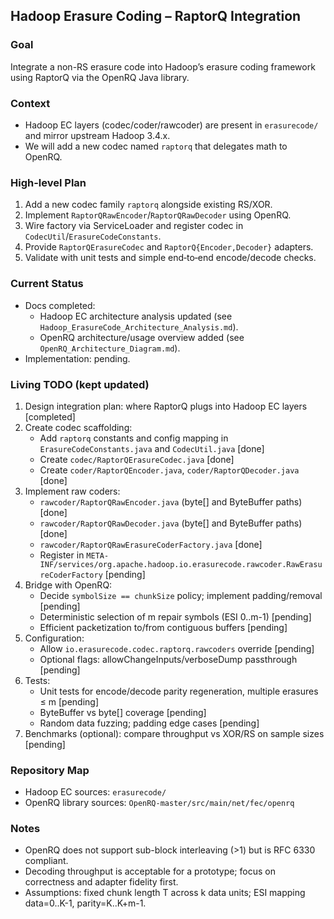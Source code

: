 ## Hadoop Erasure Coding – RaptorQ Integration

### Goal
Integrate a non-RS erasure code into Hadoop’s erasure coding framework using RaptorQ via the OpenRQ Java library.

### Context
- Hadoop EC layers (codec/coder/rawcoder) are present in `erasurecode/` and mirror upstream Hadoop 3.4.x.
- We will add a new codec named `raptorq` that delegates math to OpenRQ.

### High-level Plan
1. Add a new codec family `raptorq` alongside existing RS/XOR.
2. Implement `RaptorQRawEncoder`/`RaptorQRawDecoder` using OpenRQ.
3. Wire factory via ServiceLoader and register codec in `CodecUtil`/`ErasureCodeConstants`.
4. Provide `RaptorQErasureCodec` and `RaptorQ{Encoder,Decoder}` adapters.
5. Validate with unit tests and simple end‑to‑end encode/decode checks.

### Current Status
- Docs completed:
  - Hadoop EC architecture analysis updated (see `Hadoop_ErasureCode_Architecture_Analysis.md`).
  - OpenRQ architecture/usage overview added (see `OpenRQ_Architecture_Diagram.md`).
- Implementation: pending.

### Living TODO (kept updated)
1. Design integration plan: where RaptorQ plugs into Hadoop EC layers [completed]
2. Create codec scaffolding:
   - Add `raptorq` constants and config mapping in `ErasureCodeConstants.java` and `CodecUtil.java` [done]
   - Create `codec/RaptorQErasureCodec.java` [done]
   - Create `coder/RaptorQEncoder.java`, `coder/RaptorQDecoder.java` [done]
3. Implement raw coders:
   - `rawcoder/RaptorQRawEncoder.java` (byte[] and ByteBuffer paths) [done]
   - `rawcoder/RaptorQRawDecoder.java` (byte[] and ByteBuffer paths) [done]
   - `rawcoder/RaptorQRawErasureCoderFactory.java` [done]
   - Register in `META-INF/services/org.apache.hadoop.io.erasurecode.rawcoder.RawErasureCoderFactory` [pending]
4. Bridge with OpenRQ:
   - Decide `symbolSize == chunkSize` policy; implement padding/removal [pending]
   - Deterministic selection of m repair symbols (ESI 0..m-1) [pending]
   - Efficient packetization to/from contiguous buffers [pending]
5. Configuration:
   - Allow `io.erasurecode.codec.raptorq.rawcoders` override [pending]
   - Optional flags: allowChangeInputs/verboseDump passthrough [pending]
6. Tests:
   - Unit tests for encode/decode parity regeneration, multiple erasures ≤ m [pending]
   - ByteBuffer vs byte[] coverage [pending]
   - Random data fuzzing; padding edge cases [pending]
7. Benchmarks (optional): compare throughput vs XOR/RS on sample sizes [pending]

### Repository Map
- Hadoop EC sources: `erasurecode/`
- OpenRQ library sources: `OpenRQ-master/src/main/net/fec/openrq`

### Notes
- OpenRQ does not support sub-block interleaving (>1) but is RFC 6330 compliant.
- Decoding throughput is acceptable for a prototype; focus on correctness and adapter fidelity first.
- Assumptions: fixed chunk length T across k data units; ESI mapping data=0..K-1, parity=K..K+m-1.


